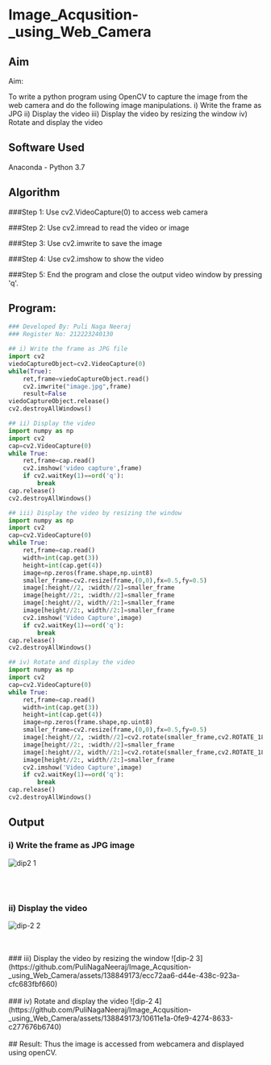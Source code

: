 # Image_Acqusition-_using_Web_Camera
## Aim
 
Aim:
 
To write a python program using OpenCV to capture the image from the web camera and do the following image manipulations.
i) Write the frame as JPG 
ii) Display the video 
iii) Display the video by resizing the window
iv) Rotate and display the video

## Software Used
Anaconda - Python 3.7
## Algorithm
###Step 1:
Use cv2.VideoCapture(0) to access web camera

###Step 2:
Use cv2.imread to read the video or image

###Step 3:
Use cv2.imwrite to save the image

###Step 4:
Use cv2.imshow to show the video

###Step 5:
End the program and close the output video window by pressing 'q'.

## Program:
``` Python
### Developed By: Puli Naga Neeraj
### Register No: 212223240130

## i) Write the frame as JPG file
import cv2
viedoCaptureObject=cv2.VideoCapture(0)
while(True):
    ret,frame=viedoCaptureObject.read()
    cv2.imwrite("image.jpg",frame)
    result=False
viedoCaptureObject.release()
cv2.destroyAllWindows()

## ii) Display the video
import numpy as np
import cv2
cap=cv2.VideoCapture(0)
while True:
    ret,frame=cap.read()
    cv2.imshow('video capture',frame)
    if cv2.waitKey(1)==ord('q'):
        break
cap.release()
cv2.destroyAllWindows()

## iii) Display the video by resizing the window
import numpy as np
import cv2
cap=cv2.VideoCapture(0)
while True:
    ret,frame=cap.read()
    width=int(cap.get(3))
    height=int(cap.get(4))
    image=np.zeros(frame.shape,np.uint8)
    smaller_frame=cv2.resize(frame,(0,0),fx=0.5,fy=0.5)
    image[:height//2, :width//2]=smaller_frame
    image[height//2:, :width//2]=smaller_frame
    image[:height//2, width//2:]=smaller_frame
    image[height//2:, width//2:]=smaller_frame
    cv2.imshow('Video Capture',image)
    if cv2.waitKey(1)==ord('q'):
        break
cap.release()
cv2.destroyAllWindows()

## iv) Rotate and display the video
import numpy as np
import cv2
cap=cv2.VideoCapture(0)
while True:
    ret,frame=cap.read()
    width=int(cap.get(3))
    height=int(cap.get(4))
    image=np.zeros(frame.shape,np.uint8)
    smaller_frame=cv2.resize(frame,(0,0),fx=0.5,fy=0.5)
    image[:height//2, :width//2]=cv2.rotate(smaller_frame,cv2.ROTATE_180)
    image[height//2:, :width//2]=smaller_frame
    image[:height//2, width//2:]=cv2.rotate(smaller_frame,cv2.ROTATE_180)
    image[height//2:, width//2:]=smaller_frame
    cv2.imshow('Video Capture',image)
    if cv2.waitKey(1)==ord('q'):
        break
cap.release()
cv2.destroyAllWindows()
```
## Output

### i) Write the frame as JPG image
![dip2 1](https://github.com/PuliNagaNeeraj/Image_Acqusition-_using_Web_Camera/assets/138849173/8bdf8ebb-db8b-4abd-85a6-b38f78c557fe)

</br>
</br>


### ii) Display the video
![dip-2 2](https://github.com/PuliNagaNeeraj/Image_Acqusition-_using_Web_Camera/assets/138849173/219553c1-c87a-431a-a636-28add8d8ef79)

</br>
</br>
### iii) Display the video by resizing the window
![dip-2 3](https://github.com/PuliNagaNeeraj/Image_Acqusition-_using_Web_Camera/assets/138849173/ecc72aa6-d44e-438c-923a-cfc683fbf660)

</br>
</br>
### iv) Rotate and display the video
![dip-2 4](https://github.com/PuliNagaNeeraj/Image_Acqusition-_using_Web_Camera/assets/138849173/10611e1a-0fe9-4274-8633-c277676b6740)

</br>
</br>
## Result:
Thus the image is accessed from webcamera and displayed using openCV.
